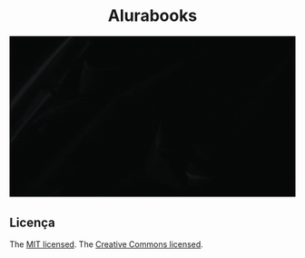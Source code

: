 <h1 align="center"> Alurabooks</h1>

![logo alura books](https://github.com/Estev0o/Alurabooks/blob/main/Assets/alurabooks%20md.gif)



## Licença
The [MIT licensed](./LICENSE.md).
The [Creative Commons licensed](./LICENSE-cc.md).
